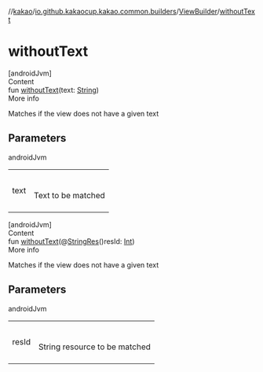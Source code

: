 //[kakao](../../../index.md)/[io.github.kakaocup.kakao.common.builders](../index.md)/[ViewBuilder](index.md)/[withoutText](without-text.md)



# withoutText  
[androidJvm]  
Content  
fun [withoutText](without-text.md)(text: [String](https://kotlinlang.org/api/latest/jvm/stdlib/kotlin/-string/index.html))  
More info  


Matches if the view does not have a given text



## Parameters  
  
androidJvm  
  
| | |
|---|---|
| <a name="io.github.kakaocup.kakao.common.builders/ViewBuilder/withoutText/#kotlin.String/PointingToDeclaration/"></a>text| <a name="io.github.kakaocup.kakao.common.builders/ViewBuilder/withoutText/#kotlin.String/PointingToDeclaration/"></a><br><br>Text to be matched<br><br>|
  
  


[androidJvm]  
Content  
fun [withoutText](without-text.md)(@[StringRes](https://developer.android.com/reference/kotlin/androidx/annotation/StringRes.html)()resId: [Int](https://kotlinlang.org/api/latest/jvm/stdlib/kotlin/-int/index.html))  
More info  


Matches if the view does not have a given text



## Parameters  
  
androidJvm  
  
| | |
|---|---|
| <a name="io.github.kakaocup.kakao.common.builders/ViewBuilder/withoutText/#kotlin.Int/PointingToDeclaration/"></a>resId| <a name="io.github.kakaocup.kakao.common.builders/ViewBuilder/withoutText/#kotlin.Int/PointingToDeclaration/"></a><br><br>String resource to be matched<br><br>|
  
  



